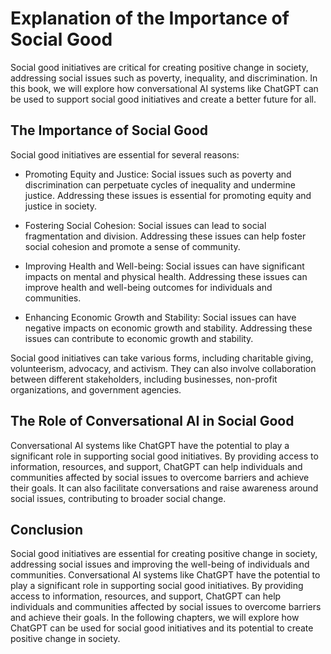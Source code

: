 Explanation of the Importance of Social Good
==========================================================

Social good initiatives are critical for creating positive change in society, addressing social issues such as poverty, inequality, and discrimination. In this book, we will explore how conversational AI systems like ChatGPT can be used to support social good initiatives and create a better future for all.

The Importance of Social Good
-----------------------------

Social good initiatives are essential for several reasons:

* Promoting Equity and Justice: Social issues such as poverty and discrimination can perpetuate cycles of inequality and undermine justice. Addressing these issues is essential for promoting equity and justice in society.

* Fostering Social Cohesion: Social issues can lead to social fragmentation and division. Addressing these issues can help foster social cohesion and promote a sense of community.

* Improving Health and Well-being: Social issues can have significant impacts on mental and physical health. Addressing these issues can improve health and well-being outcomes for individuals and communities.

* Enhancing Economic Growth and Stability: Social issues can have negative impacts on economic growth and stability. Addressing these issues can contribute to economic growth and stability.

Social good initiatives can take various forms, including charitable giving, volunteerism, advocacy, and activism. They can also involve collaboration between different stakeholders, including businesses, non-profit organizations, and government agencies.

The Role of Conversational AI in Social Good
--------------------------------------------

Conversational AI systems like ChatGPT have the potential to play a significant role in supporting social good initiatives. By providing access to information, resources, and support, ChatGPT can help individuals and communities affected by social issues to overcome barriers and achieve their goals. It can also facilitate conversations and raise awareness around social issues, contributing to broader social change.

Conclusion
----------

Social good initiatives are essential for creating positive change in society, addressing social issues and improving the well-being of individuals and communities. Conversational AI systems like ChatGPT have the potential to play a significant role in supporting social good initiatives. By providing access to information, resources, and support, ChatGPT can help individuals and communities affected by social issues to overcome barriers and achieve their goals. In the following chapters, we will explore how ChatGPT can be used for social good initiatives and its potential to create positive change in society.
